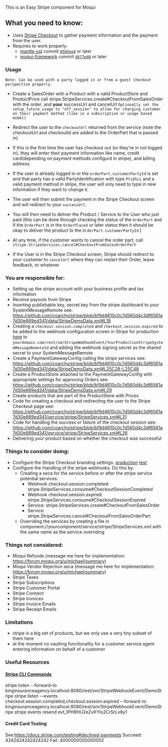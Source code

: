 This is an Easy Stripe component for Moqui

## What you need to know:
- Uses [Stripe Checkout](https://stripe.com/payments/checkout) to gather payment information and the payment from the user.
- Requires to work properly:
  - [mantle-usl](https://github.com/moqui/mantle-usl) commit [`8503eed`](https://github.com/moqui/mantle-usl/commit/8503eeda6bfb7ee8c3207a4fda61487fc42895a7) or later
  - [moqui-framework](https://github.com/moqui/moqui-framework) commit [`d677e40`](https://github.com/moqui/moqui-framework/commit/d677e40c14e7a93b10eefed245e582ae3bad6e5d) or later

### Usage
```Note: Can be used with a party logged in or from a guest checkout perspective properly.```
- Create a SalesOrder with a Product with a valid ProductStore and ProductPrice
call stripe.StripeServices.create#CheckoutFromSalesOrder with the order, and **your** successUrl and cancelUrl
```Optionally set the setup_future_usage to "off_session" to allow for charging customer on their payment method (like in a subscription or usage based model)```
- Redirect the user to the `checkoutUrl` returned from the service (note the checkoutUrl and checkoutId are added to the OrderPart that is passed in)
- If this is the first time the user has checkout out (or they're in not logged in), they will enter their payment information like name, credit card(depending on payment methods configurd in stripe), and billing address.
- If the user is already logged in or the `orderPart.customerPartyId` is set and that party has a valid PartyIdentification with type `PtidSci` and a valid payment method in stripe, the user will only need to type in new information if they want to change it.
- The user will then submit the payment in the Stripe Checkout screen and will redirect to your `successUrl`.
- You will then need to deliver the Product / Service to the User who just paid (this can be done through checking the status of the `OrderPart` and if the `OrderPart` is in the `OrderPlaced` or later status then it should be okay to deliver the product to the `OrderPart.customerPartyId` )

- At any time, if the customer wants to cancel the order part, call `stripe.StripeServices.cancel#CheckoutFromSalesOrderPart`
- If the User is in the Stripe Checkout screen, Stripe should redirect to your customer to `cancelUrl` where they can restart their Order, leave feedback, or whatever

### **You** are responsible for: 
- Setting up the stripe account with your business profile and tax information
- Receive payouts from Stripe
- Inserting publishable key, secret key from the stripe dashboard to your SystemMessageRemote see: https://github.com/coarchy/stripe/blob/bf9d4610c0c7d560d4c3df6561a7d30e669ed341/data/StripeDemoData.xml#L18
- Creating a `checkout.session.completed` and `checkout.session.expired` to be added to the webhook configuration screen in Stripe for production [here](https://dashboard.stripe.com/webhooks/create) to `yourdomain.com/rest/sm/StripeWebhookEvent/YourProductionStripeSystemMessageRemoteId`  and adding the webhook signing secret as the shared secret to your SystemMessageRemote
- Create a PaymentGatewayConfig calling the stripe services see: https://github.com/coarchy/stripe/blob/bf9d4610c0c7d560d4c3df6561a7d30e669ed341/data/StripeDemoData.xml#L25C28-L25C48
- Create a ProductStore attached to the PaymentGatewayConfig with appropriate settings for approving Orders see: https://github.com/coarchy/stripe/blob/bf9d4610c0c7d560d4c3df6561a7d30e669ed341/data/StripeDemoData.xml#L29
- Create products that are part of the ProductStore with Prices
- Code for creating a checkout and redirecting the user to the Stripe Checkout page see: https://github.com/coarchy/stripe/blob/bf9d4610c0c7d560d4c3df6561a7d30e669ed341/service/stripe/StripeServices.xml#L31
- Code for handling the success or failure of the checkout session see: https://github.com/coarchy/stripe/blob/bf9d4610c0c7d560d4c3df6561a7d30e669ed341/service/stripe/StripeServices.xml#L26
- Delivering your product based on whether the checkout was successful

### Things to consider doing:
- Configure the Stripe Checkout branding settings: [production](https://dashboard.stripe.com/settings/branding) [test](https://dashboard.stripe.com/test/settings/branding)
- Configure the Handling of the stripe webhooks. Do this by:
  - Creating a seca for the service before or after the stripe service potential services:
    - Webhook checkout.session.completed: stripe.StripeServices.consume#CheckoutSessionCompleted
    - Webhook checkout.session.expired: stripe.StripeServices.consume#CheckoutSessionExpired
    - Service: stripe.StripeServices.create#CheckoutFromSalesOrder
    - Service: stripe.StripeServices.cancel#CheckoutFromSalesOrderPart
  - Overriding the services by creating a file in component://yourcomponent/service/stripe/StripeServices.xml with the same name as the service overriding

### Things not considered:
- Moqui Refunds (message me here for implementation: https://forum.moqui.org/u/michael/summary)
- Moqui Vendor Rejection seca (message me here for implementation: https://forum.moqui.org/u/michael/summary)
- Stripe Taxes
- Stripe Subscriptions
- Stripe Customer Portal
- Stripe Connect
- Stripe Invoices
- Stripe Invoice Emails
- Stripe Receipt Emails

### Limitations
- stripe is a big set of products, but we only use a very tiny subset of them here
- at the moment no vaulting functionality for a customer service agent entering information on behalf of a customer

### Useful Resources
#### [Stripe CLI Commands](https://docs.stripe.com/stripe-cli)
stripe listen --forward-to kinginsuranceagency.localhost:8080/rest/sm/StripeWebhookEvent/DemoStripe
stripe listen --events checkout.session.completed,checkout.session.expired --forward-to kinginsuranceagency.localhost:8080/rest/sm/StripeWebhookEvent/DemoStripe
stripe events resend evt_1PH9HU2eZvKYlo2CrSrLx8y1

#### Credit Card Testing
See:https://docs.stripe.com/testing#declined-payments
Succeed: 4242424242424242
Fail: 4000000000000002
